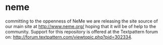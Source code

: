 # neme
committing to the oppenness of NeMe we are releasing the site source of our main site at http://www.neme.org/ hoping that it will be of help to the community. 
Support for this repository is offered at the Textpattern forum on: http://forum.textpattern.com/viewtopic.php?pid=302334.
